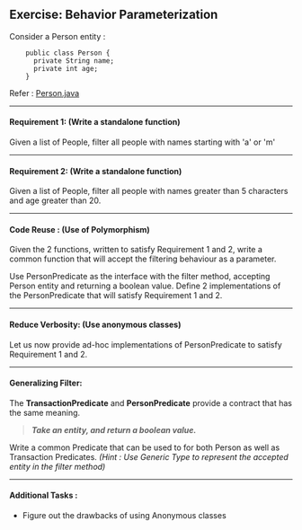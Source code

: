 ## Exercise: Behavior Parameterization

Consider a Person entity :
````
    public class Person {
      private String name;
      private int age;
    }
````
Refer : [Person.java](https://github.com/MyronRogtao/java8features/blob/master/src/main/java/my/tutorials/model/Person.java)

___
#### Requirement 1: (Write a standalone function)
  Given a list of People, filter all people with names starting with 'a' or 'm'

___
#### Requirement 2: (Write a standalone function)
  Given a list of People, filter all people with names greater than 5 characters and age greater than 20.

___
#### Code Reuse : (Use of Polymorphism)
  Given the 2 functions, written to satisfy Requirement 1 and 2, write a common function that will accept the filtering behaviour as a parameter.

  Use PersonPredicate as the interface with the filter method, accepting Person entity and returning a boolean value.
  Define 2 implementations of the PersonPredicate that will satisfy Requirement 1 and 2.

___
#### Reduce Verbosity: (Use anonymous classes)
  Let us now provide ad-hoc implementations of PersonPredicate to satisfy Requirement 1 and 2.

___
#### Generalizing Filter:
The **TransactionPredicate** and **PersonPredicate** provide a contract that has the same meaning.

 > **_Take an entity, and return a boolean value._**

Write a common Predicate that can be used to for both Person as well as Transaction Predicates.
_(Hint : Use Generic Type to represent the accepted entity in the filter method)_

___
#### Additional Tasks :
* Figure out the drawbacks of using Anonymous classes